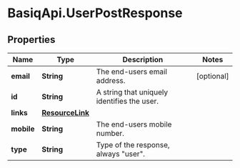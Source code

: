 # BasiqApi.UserPostResponse

## Properties
Name | Type | Description | Notes
------------ | ------------- | ------------- | -------------
**email** | **String** | The end-users email address. | [optional] 
**id** | **String** | A string that uniquely identifies the user. | 
**links** | [**ResourceLink**](ResourceLink.md) |  | 
**mobile** | **String** | The end-users mobile number. | 
**type** | **String** | Type of the response, always \"user\". | 


